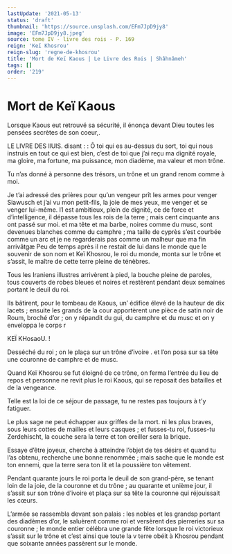 ```yaml
---
lastUpdate: '2021-05-13'
status: 'draft'
thumbnail: 'https://source.unsplash.com/EFm7JpD9jy8'
image: 'EFm7JpD9jy8.jpeg'
source: tome IV - livre des rois - P. 169
reign: 'Keï Khosrou'
reign-slug: 'regne-de-khosrou'
title: 'Mort de Keï Kaous | Le Livre des Rois | Shâhnâmeh'
tags: []
order: '219'
---
```


# Mort de Keï Kaous

Lorsque Kaous eut retrouvé sa sécurité, il énonça devant Dieu toutes les pensées secrètes de son coeur,.

LE LIVRE DES llUlS. disant : : Ô toi qui es au-dessus du sort, toi qui nous instruis en tout ce qui est bien, c’est de toi que j’ai reçu ma dignité royale, ma gloire, ma fortune, ma puissance, mon diadème, ma valeur et mon trône.

Tu n’as donné à personne des trésors, un trône et un grand renom comme à moi.

Je t’ai adressé des prières pour qu’un vengeur prît les armes pour venger Siawusch et j’ai vu mon petit-fils, la joie de mes yeux, me venger et se venger lui-même. l1 est ambitieux, plein de dignité, ce de force et d’intelligence, il dépasse tous les rois de la terre ; mais cent cinquante ans ont passé sur moi. et ma tête et ma barbe, noires comme du musc, sont devenues blanches comme du camphre ; ma taille de cyprès s’est courbée comme un arc et je ne regarderais pas comme un malheur que ma fin arrivâtgæ
Peu de temps après il ne restait de lui dans le monde que le souvenir de son nom et Keï Khosrou, le roi du monde, monta sur le trône et s’assit, le maître de cette terre pleine de ténèbres.

Tous les Iraniens illustres arrivèrent à pied, la bouche pleine de paroles, tous couverts de robes bleues et noires et restèrent pendant deux semaines portant le deuil du roi.

Ils bâtirent, pour le tombeau de Kaous, un’ édifice élevé de la hauteur de dix lacets ; ensuite les grands de la cour apportèrent une pièce de satin noir de Roum, broché d’or ; on y répandit du gui, du camphre et du musc et on y enveloppa le corps r

KEÏ KHosaoU. !

Desséché du roi ; on le plaça sur un trône d’ivoire .
et l’on posa sur sa tête une couronne de camphre et de musc.

Quand Keï Khosrou se fut éloigné de ce trône, on ferma l’entrée du lieu de repos et personne ne revit plus le roi Kaous, qui se reposait des batailles et de la vengeance.

Telle est la loi de ce séjour de passage, tu ne restes pas toujours à t’y fatiguer.

Le plus sage ne peut échapper aux griffes de la mort. ni les plus braves, sous leurs cottes de mailles et leurs casques ; et fusses-tu roi, fusses-tu Zerdehischt, la couche sera la terre et ton oreiller sera la brique.

Essaye d’être joyeux, cherche à atteindre l’objet de tes désirs et quand tu l’as obtenu, recherche une bonne renommée ; mais sache que le monde est ton ennemi, que la terre sera ton lit et la poussière ton vêtement.

Pendant quarante jours le roi porta le deuil de son grand-père, se tenant loin de la joie, de la couronne et du trône ; au quarante et unième jour, il s’assit sur son trône d’ivoire et plaça sur sa tête la couronne qui réjouissait les cœurs.

L’armée se rassembla devant son palais : les nobles et les grandsp portant des diadèmes d’or, le saluèrent comme roi et versèrent des pierreries sur sa couronne ; le monde entier célébra une grande fête lorsque le roi victorieux s’assit sur le trône et c’est ainsi que toute la v terre obéit à Khosrou pendant que soixante années passèrent sur le monde.
